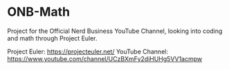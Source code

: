 # ONB-Math

Project for the Official Nerd Business YouTube Channel, looking into coding and math through Project Euler.

Project Euler: 		https://projecteuler.net/
YouTube Channel: 	https://www.youtube.com/channel/UCzBXmFy2diHUHg5VV1acmpw